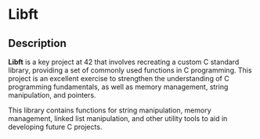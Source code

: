 # **Libft**

## **Description**

**Libft** is a key project at 42 that involves recreating a custom C standard library, providing a set of commonly used functions in C programming. This project is an excellent exercise to strengthen the understanding of C programming fundamentals, as well as memory management, string manipulation, and pointers.

This library contains functions for string manipulation, memory management, linked list manipulation, and other utility tools to aid in developing future C projects.
